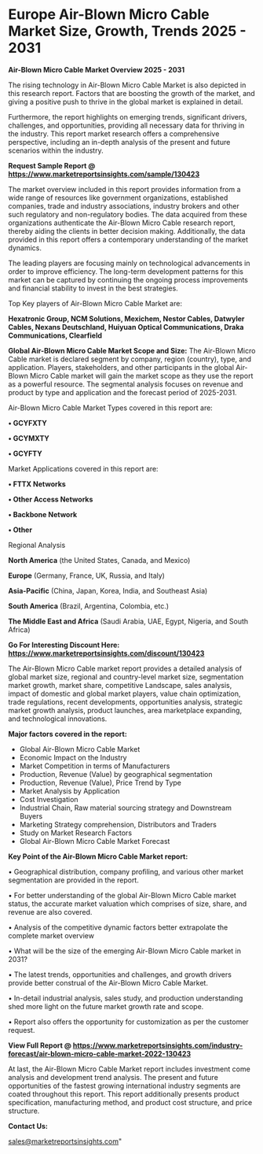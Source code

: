 # Europe Air-Blown Micro Cable Market Size, Growth, Trends 2025 - 2031

<Strong> Air-Blown Micro Cable Market Overview 2025 - 2031</strong>

The rising technology in Air-Blown Micro Cable Market is also depicted in this research report. Factors that are boosting the growth of the market, and giving a positive push to thrive in the global market is explained in detail.

Furthermore, the report highlights on emerging trends, significant drivers, challenges, and opportunities, providing all necessary data for thriving in the industry. This report market research offers a comprehensive perspective, including an in-depth analysis of the present and future scenarios within the industry.

<strong>Request Sample Report @ <a href=https://www.marketreportsinsights.com/sample/130423>https://www.marketreportsinsights.com/sample/130423</a></strong>

The market overview included in this report provides information from a wide range of resources like government organizations, established companies, trade and industry associations, industry brokers and other such regulatory and non-regulatory bodies. The data acquired from these organizations authenticate the Air-Blown Micro Cable research report, thereby aiding the clients in better decision making. Additionally, the data provided in this report offers a contemporary understanding of the market dynamics.

The leading players are focusing mainly on technological advancements in order to improve efficiency. The long-term development patterns for this market can be captured by continuing the ongoing process improvements and financial stability to invest in the best strategies.

Top Key players of Air-Blown Micro Cable Market are:

<strong>Hexatronic Group, NCM Solutions, Mexichem, Nestor Cables, Datwyler Cables, Nexans Deutschland, Huiyuan Optical Communications, Draka Communications, Clearfield</strong>

<strong><b>Global Air-Blown Micro Cable Market Scope and Size:</b></strong>
The Air-Blown Micro Cable market is declared segment by company, region (country), type, and application. Players, stakeholders, and other participants in the global Air-Blown Micro Cable market will gain the market scope as they use the report as a powerful resource. The segmental analysis focuses on revenue and product by type and application and the forecast period of 2025-2031.

Air-Blown Micro Cable Market Types covered in this report are:

<strong>• GCYFXTY

• GCYMXTY

• GCYFTY</strong>

Market Applications covered in this report are:

<strong>• FTTX Networks

• Other Access Networks

• Backbone Network

• Other</strong> 

Regional Analysis

<strong>North America</strong> (the United States, Canada, and Mexico)

<strong>Europe</strong> (Germany, France, UK, Russia, and Italy)

<strong>Asia-Pacific</strong> (China, Japan, Korea, India, and Southeast Asia)

<strong>South America</strong> (Brazil, Argentina, Colombia, etc.)

<strong>The Middle East and Africa</strong> (Saudi Arabia, UAE, Egypt, Nigeria, and South Africa)

<strong>Go For Interesting Discount Here: <a href=https://www.marketreportsinsights.com/discount/130423>https://www.marketreportsinsights.com/discount/130423</a></strong>

The Air-Blown Micro Cable market report provides a detailed analysis of global market size, regional and country-level market size, segmentation market growth, market share, competitive Landscape, sales analysis, impact of domestic and global market players, value chain optimization, trade regulations, recent developments, opportunities analysis, strategic market growth analysis, product launches, area marketplace expanding, and technological innovations.

<strong><b>Major factors covered in the report:</b></strong>
<ul>
  <li>Global Air-Blown Micro Cable Market </li>
  <li>Economic Impact on the Industry</li>
  <li>Market Competition in terms of Manufacturers</li>
  <li>Production, Revenue (Value) by geographical segmentation</li>
  <li>Production, Revenue (Value), Price Trend by Type</li>
  <li>Market Analysis by Application</li>
  <li>Cost Investigation</li>
  <li>Industrial Chain, Raw material sourcing strategy and Downstream Buyers</li>
  <li>Marketing Strategy comprehension, Distributors and Traders</li>
  <li>Study on Market Research Factors</li>
  <li>Global Air-Blown Micro Cable Market Forecast</li>
</ul>

<strong><b>Key Point of the Air-Blown Micro Cable Market report:</b></strong>

• Geographical distribution, company profiling, and various other market segmentation are provided in the report.

• For better understanding of the global Air-Blown Micro Cable market status, the accurate market valuation which comprises of size, share, and revenue are also covered.

• Analysis of the competitive dynamic factors better extrapolate the complete market overview

• What will be the size of the emerging Air-Blown Micro Cable market in 2031?

• The latest trends, opportunities and challenges, and growth drivers provide better construal of the Air-Blown Micro Cable Market.

• In-detail industrial analysis, sales study, and production understanding shed more light on the future market growth rate and scope.

• Report also offers the opportunity for customization as per the customer request.

<strong><b>View Full Report @ <a href=https://www.marketreportsinsights.com/industry-forecast/air-blown-micro-cable-market-2022-130423>https://www.marketreportsinsights.com/industry-forecast/air-blown-micro-cable-market-2022-130423</a></b></strong>


At last, the Air-Blown Micro Cable Market report includes investment come analysis and development trend analysis. The present and future opportunities of the fastest growing international industry segments are coated throughout this report. This report additionally presents product specification, manufacturing method, and product cost structure, and price structure.

<strong>Contact Us:</strong>

sales@marketreportsinsights.com"
